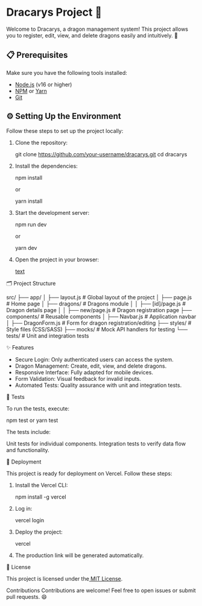 # Dracarys Project 🐉

Welcome to Dracarys, a dragon management system! This project allows you to register, edit, view, and delete dragons easily and intuitively. 🚀

## 📋 Prerequisites

Make sure you have the following tools installed:

- [Node.js](https://nodejs.org/) (v16 or higher)
- [NPM](https://www.npmjs.com/) or [Yarn](https://yarnpkg.com/)
- [Git](https://git-scm.com/)

## ⚙️ Setting Up the Environment

Follow these steps to set up the project locally:

1. Clone the repository:

   git clone https://github.com/your-username/dracarys.git
   cd dracarys

2. Install the dependencies:

   npm install

   or

   yarn install

3. Start the development server:
   
   npm run dev

    or

    yarn dev

4. Open the project in your browser:

    [text](http://localhost:3000)

🗂️ Project Structure

src/
├── app/
│   ├── layout.js          # Global layout of the project
│   ├── page.js            # Home page
│   ├── dragons/           # Dragons module
│   │   ├── [id]/page.js   # Dragon details page
│   │   ├── new/page.js    # Dragon registration page
├── components/            # Reusable components
│   ├── Navbar.js          # Application navbar
│   ├── DragonForm.js      # Form for dragon registration/editing
├── styles/                # Style files (CSS/SASS)
├── mocks/                 # Mock API handlers for testing
└── tests/                 # Unit and integration tests

✨ Features

- Secure Login: Only authenticated users can access the system.
- Dragon Management: Create, edit, view, and delete dragons.
- Responsive Interface: Fully adapted for mobile devices.
- Form Validation: Visual feedback for invalid inputs.
- Automated Tests: Quality assurance with unit and integration tests.

🧪 Tests

To run the tests, execute:

npm test
or
yarn test

The tests include:

Unit tests for individual components.
Integration tests to verify data flow and functionality.

🚀 Deployment

This project is ready for deployment on Vercel. Follow these steps:

1. Install the Vercel CLI:

    npm install -g vercel

2. Log in:

    vercel login

3. Deploy the project:

    vercel

4. The production link will be generated automatically.

📜 License

This project is licensed under the[ MIT License](https://chatgpt.com/g/g-HxPrv1p8v-code-tutor/c/LICENSE).

Contributions
Contributions are welcome! Feel free to open issues or submit pull requests. 😄





